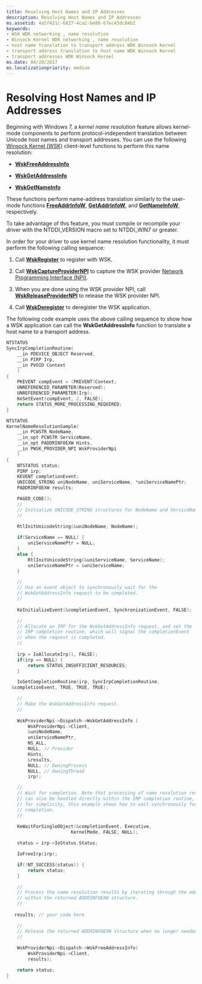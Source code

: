 ```yaml
---
title: Resolving Host Names and IP Addresses
description: Resolving Host Names and IP Addresses
ms.assetid: 4a5f421c-6827-4ca2-be88-67ec43dc84b2
keywords:
- WSK WDK networking , name resolution
- Winsock Kernel WDK networking , name resolution
- host name translation to transport address WDK Winsock Kernel
- transport address translation to host name WDK Winsock Kernel
- transport addresses WDK Winsock Kernel
ms.date: 04/20/2017
ms.localizationpriority: medium
---
```


# Resolving Host Names and IP Addresses


Beginning with Windows 7, a *kernel name resolution* feature allows kernel-mode components to perform protocol-independent translation between Unicode host names and transport addresses. You can use the following [Winsock Kernel (WSK)](/windows-hardware/drivers/ddi/_netvista/) client-level functions to perform this name resolution:

-   [**WskFreeAddressInfo**](/windows-hardware/drivers/ddi/wsk/nc-wsk-pfn_wsk_free_address_info)

-   [**WskGetAddressInfo**](/windows-hardware/drivers/ddi/wsk/nc-wsk-pfn_wsk_get_address_info)

-   [**WskGetNameInfo**](/windows-hardware/drivers/ddi/wsk/nc-wsk-pfn_wsk_get_name_info)

These functions perform name-address translation similarly to the user-mode functions [**FreeAddrInfoW**](/windows/desktop/api/ws2tcpip/nf-ws2tcpip-freeaddrinfow), [**GetAddrInfoW**](/windows/desktop/api/ws2tcpip/nf-ws2tcpip-getaddrinfow), and [**GetNameInfoW**](/windows/desktop/api/ws2tcpip/nf-ws2tcpip-getnameinfow), respectively.

To take advantage of this feature, you must compile or recompile your driver with the NTDDI\_VERSION macro set to NTDDI\_WIN7 or greater.

In order for your driver to use kernel name resolution functionality, it must perform the following calling sequence:

1.  Call [**WskRegister**](/windows-hardware/drivers/ddi/wsk/nf-wsk-wskregister) to register with WSK.

2.  Call [**WskCaptureProviderNPI**](/windows-hardware/drivers/ddi/wsk/nf-wsk-wskcaptureprovidernpi) to capture the WSK provider [Network Programming Interface (NPI)](network-programming-interface.md).

3.  When you are done using the WSK provider NPI, call [**WskReleaseProviderNPI**](/windows-hardware/drivers/ddi/wsk/nf-wsk-wskreleaseprovidernpi) to release the WSK provider NPI.

4.  Call [**WskDeregister**](/windows-hardware/drivers/ddi/wsk/nf-wsk-wskderegister) to deregister the WSK application.

The following code example uses the above calling sequence to show how a WSK application can call the **WskGetAddressInfo** function to translate a host name to a transport address.

```C++
NTSTATUS
SyncIrpCompletionRoutine(
    __in PDEVICE_OBJECT Reserved,
    __in PIRP Irp,
    __in PVOID Context
    )
{    
    PKEVENT compEvent = (PKEVENT)Context;
    UNREFERENCED_PARAMETER(Reserved);
    UNREFERENCED_PARAMETER(Irp);
    KeSetEvent(compEvent, 2, FALSE);    
    return STATUS_MORE_PROCESSING_REQUIRED;
}

NTSTATUS
KernelNameResolutionSample(
    __in PCWSTR NodeName,
    __in_opt PCWSTR ServiceName,
    __in_opt PADDRINFOEXW Hints,
    __in PWSK_PROVIDER_NPI WskProviderNpi
    )
{
    NTSTATUS status;
    PIRP irp;
    KEVENT completionEvent;
    UNICODE_STRING uniNodeName, uniServiceName, *uniServiceNamePtr;
    PADDRINFOEXW results;

    PAGED_CODE();
    //
    // Initialize UNICODE_STRING structures for NodeName and ServiceName 
    //
 
    RtlInitUnicodeString(&uniNodeName, NodeName);

    if(ServiceName == NULL) {
        uniServiceNamePtr = NULL;
    }
    else {
        RtlInitUnicodeString(&uniServiceName, ServiceName);
        uniServiceNamePtr = &uniServiceName;
    }

    //
    // Use an event object to synchronously wait for the 
    // WskGetAddressInfo request to be completed. 
    //
 
    KeInitializeEvent(&completionEvent, SynchronizationEvent, FALSE);

    //
    // Allocate an IRP for the WskGetAddressInfo request, and set the 
    // IRP completion routine, which will signal the completionEvent
    // when the request is completed.
    //
 
    irp = IoAllocateIrp(1, FALSE);
    if(irp == NULL) {
        return STATUS_INSUFFICIENT_RESOURCES;
    }        

    IoSetCompletionRoutine(irp, SyncIrpCompletionRoutine, 
  &completionEvent, TRUE, TRUE, TRUE);

    //
    // Make the WskGetAddressInfo request.
    //
 
    WskProviderNpi->Dispatch->WskGetAddressInfo (
        WskProviderNpi->Client,
        &uniNodeName,
        uniServiceNamePtr,
        NS_ALL,
        NULL, // Provider
        Hints,
        &results, 
        NULL, // OwningProcess
        NULL, // OwningThread
        irp);

    //
    // Wait for completion. Note that processing of name resolution results
    // can also be handled directly within the IRP completion routine, but
    // for simplicity, this example shows how to wait synchronously for 
    // completion.
    //
 
    KeWaitForSingleObject(&completionEvent, Executive, 
                        KernelMode, FALSE, NULL);

    status = irp->IoStatus.Status;

    IoFreeIrp(irp);

    if(!NT_SUCCESS(status)) {
        return status;
    }

    //
    // Process the name resolution results by iterating through the addresses
    // within the returned ADDRINFOEXW structure.
    //
 
   results; // your code here

    //
    // Release the returned ADDRINFOEXW structure when no longer needed.
    //
 
    WskProviderNpi->Dispatch->WskFreeAddressInfo(
        WskProviderNpi->Client,
        results);

    return status;
} 
```

 

